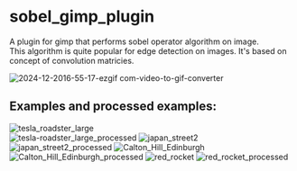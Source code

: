 # sobel_gimp_plugin
A plugin for gimp that performs sobel operator algorithm on image.  
This algorithm is quite popular for edge detection on images. It's based on concept of convolution matricies.  

![2024-12-2016-55-17-ezgif com-video-to-gif-converter](https://github.com/user-attachments/assets/10de31f1-35d2-4b2f-8175-e08a7713724e)

## Examples and processed examples:  
![tesla_roadster_large](https://github.com/user-attachments/assets/ebbf6e07-e739-4667-8bba-97e22b7deb8a)  
![tesla-roadster_large_processed](https://github.com/user-attachments/assets/f8c031c9-1eb5-41b6-a90c-b673e71f7d1d)
![japan_street2](https://github.com/user-attachments/assets/4b8411f5-9155-4560-b08f-2cf759738346)
![japan_street2_processed](https://github.com/user-attachments/assets/5dbe8cf9-7a24-48f3-ac06-5f38b71d7467)
![Calton_Hill_Edinburgh](https://github.com/user-attachments/assets/d7d801e1-d6df-40fd-8218-8e0b7c189521)
![Calton_Hill_Edinburgh_processed](https://github.com/user-attachments/assets/6e8203eb-7174-4210-954d-039c6c0ce37f)
![red_rocket](https://github.com/user-attachments/assets/9747c105-bfe3-41b7-b8f3-2b80930dc8af)
![red_rocket_processed](https://github.com/user-attachments/assets/0d10c336-8727-4136-a718-9f75512eab2f)
